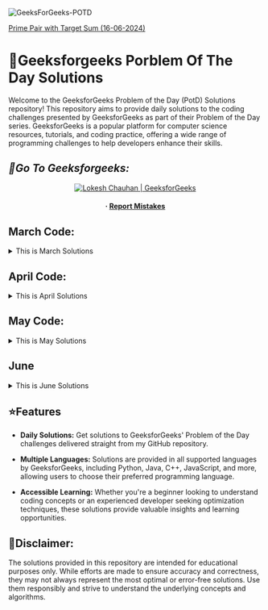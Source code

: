 
![GeeksForGeeks-POTD](https://socialify.git.ci/HackResist/GeeksforGeeks-POTD/image?description=1&descriptionEditable=Welcome%20to%20the%20repository.%20This%20repository%20Helps%20to%20Improve%20Your%20Coding%20Skills.%20&font=Rokkitt&name=1&owner=1&pattern=Solid&stargazers=1&theme=Dark)

[Prime Pair with Target Sum
(16-06-2024)](https://github.com/HackResist/GeeksForGeeks-POTD/tree/main/June/16-06-2024) 

<!--
<p align="center">
  <a href="#blank"><img src="Geeksforgeeks.png" alt="HackResist"></a>
</p>
<div align='left'>
-->
<h1>📖Geeksforgeeks Porblem Of The Day Solutions</h1> 
</div>

<p>  Welcome to the GeeksforGeeks Problem of the Day (PotD) Solutions repository! This repository aims to provide daily solutions to the coding challenges presented by GeeksforGeeks as part of their Problem of the Day series. GeeksforGeeks is a popular platform for computer science resources, tutorials, and coding practice, offering a wide range of programming challenges to help developers enhance their skills.   </p>
 
 ## *🔹Go To Geeksforgeeks:*
<div align='center'>  <a href="https://geeksforgeeks.org/"><img src="https://img.shields.io/badge/GeeksforGeeks-100000?style=plastic&logo=geeksforgeeks&logoColor=FFFFFF&labelColor=42BA3D&color=23891F" alt="Lokesh Chauhan | GeeksforGeeks"/></a>
  </div>
 
<div align='center'>
<h4> <span> · </span> <a href="https://github.com/HackResist/GeeksForGeeks-POTD/issues"> Report Mistakes </a> </h4>
</div>

## March Code:
<details>
<summary>This is March Solutions</summary>

[17-03-2024](https://github.com/HackResist/GeeksForGeeks-POTD/tree/main/17-03-2024)

[18-03-2024](https://github.com/HackResist/GeeksForGeeks-POTD/tree/main/18-03-2024)

[19-03-2024](https://github.com/HackResist/GeeksForGeeks-POTD/tree/main/19-03-2024)

[20-03-2024](https://github.com/HackResist/GeeksForGeeks-POTD/tree/main/20-03-2024) 

[21-03-2024](https://github.com/HackResist/GeeksForGeeks-POTD/tree/main/21-03-2024)

[22-03-2024](https://github.com/HackResist/GeeksForGeeks-POTD/tree/main/22-03-2024)

[23-03-2024](https://github.com/HackResist/GeeksForGeeks-POTD/tree/main/23-03-2024)

[24-03-2024](https://github.com/HackResist/GeeksForGeeks-POTD/tree/main/24-03-2024) 

[25-03-2024](https://github.com/HackResist/GeeksForGeeks-POTD/tree/main/25-03-2024)

[26-03-2024](https://github.com/HackResist/GeeksForGeeks-POTD/tree/main/26-03-2024)

[27-03-2024](https://github.com/HackResist/GeeksForGeeks-POTD/tree/main/27-03-2024)

[28-03-2024](https://github.com/HackResist/GeeksForGeeks-POTD/tree/main/28-03-2024) 


[30-03-2024](https://github.com/HackResist/GeeksForGeeks-POTD/tree/main/30-03-2024)

[31-03-2024](https://github.com/HackResist/GeeksForGeeks-POTD/tree/main/31-03-2024) 


</details>


## April Code:
<details>
<summary>This is April Solutions</summary>

[01-04-2024](https://github.com/HackResist/GeeksForGeeks-POTD/tree/main/1-04-2024)

[02-04-2024](https://github.com/HackResist/GeeksForGeeks-POTD/tree/main/2-04-2024)

[03-04-2024](https://github.com/HackResist/GeeksForGeeks-POTD/tree/main/03-04-2024)

[04-04-2024](https://github.com/HackResist/GeeksForGeeks-POTD/tree/main/04-04-2024)

[05-04-2024](https://github.com/HackResist/GeeksForGeeks-POTD/tree/main/05-04-2024)

[06-04-2024](https://github.com/HackResist/GeeksForGeeks-POTD/tree/main/06-04-2024)

[07-04-2024](https://github.com/HackResist/GeeksForGeeks-POTD/tree/main/07-04-2024)

[08-04-2024](https://github.com/HackResist/GeeksForGeeks-POTD/tree/main/08-04-2024)

[09-04-2024](https://github.com/HackResist/GeeksForGeeks-POTD/tree/main/09-04-2024)

[10-04-2024](https://github.com/HackResist/GeeksForGeeks-POTD/tree/main/10-04-2024)

[11-04-2024](https://github.com/HackResist/GeeksForGeeks-POTD/tree/main/11-04-2024)

[12-04-2024](https://github.com/HackResist/GeeksForGeeks-POTD/tree/main/12-04-2024)

[13-04-2024](https://github.com/HackResist/GeeksForGeeks-POTD/tree/main/13-04-2024)

[14-04-2024](https://github.com/HackResist/GeeksForGeeks-POTD/tree/main/14-04-2024)


[15-04-2024](https://github.com/HackResist/GeeksForGeeks-POTD/tree/main/15-04-2024)

[16-04-2024](https://github.com/HackResist/GeeksForGeeks-POTD/tree/main/16-04-2024)

[17-04-2024](https://github.com/HackResist/GeeksForGeeks-POTD/tree/main/17-04-2024)

[18-04-2024](https://github.com/HackResist/GeeksForGeeks-POTD/tree/main/18-04-2024)

[19-04-2024](https://github.com/HackResist/GeeksForGeeks-POTD/tree/main/19-04-2024)

[20-04-2024](https://github.com/HackResist/GeeksForGeeks-POTD/tree/main/20-04-2024)

[21-04-2024](https://github.com/HackResist/GeeksForGeeks-POTD/tree/main/21-04-2024)

[22-04-2024](https://github.com/HackResist/GeeksForGeeks-POTD/tree/main/22-04-2024)

[23-04-2024](https://github.com/HackResist/GeeksForGeeks-POTD/tree/main/23-04-2024)

[24-04-2024](https://github.com/HackResist/GeeksForGeeks-POTD/tree/main/24-04-2024)

[25-04-2024](https://github.com/HackResist/GeeksForGeeks-POTD/tree/main/25-04-2024)

[26-04-2024](https://github.com/HackResist/GeeksForGeeks-POTD/tree/main/26-04-2024)

[27-04-2024](https://github.com/HackResist/GeeksForGeeks-POTD/tree/main/27-04-2024)

[28-04-2024](https://github.com/HackResist/GeeksForGeeks-POTD/tree/main/28-04-2024)

[30-04-2024](https://github.com/HackResist/GeeksForGeeks-POTD/tree/main/30-04-2024)

</details>

## May Code:
<details>
<summary>This is May Solutions</summary>

[01-05-2024](https://github.com/HackResist/GeeksForGeeks-POTD/tree/main/01-05-2024)

[02-05-2024](https://github.com/HackResist/GeeksForGeeks-POTD/tree/main/02-05-2024)

[03-05-2024](https://github.com/HackResist/GeeksForGeeks-POTD/tree/main/03-05-2024)

[04-05-2024](https://github.com/HackResist/GeeksForGeeks-POTD/tree/main/04-05-2024)

[05-05-2024](https://github.com/HackResist/GeeksForGeeks-POTD/tree/main/05-05-2024)

[06-05-2024](https://github.com/HackResist/GeeksForGeeks-POTD/tree/main/06-05-2024)

[07-05-2024](https://github.com/HackResist/GeeksForGeeks-POTD/tree/main/07-05-2024)

[08-05-2024](https://github.com/HackResist/GeeksForGeeks-POTD/tree/main/08-05-2024)

[09-05-2024](https://github.com/HackResist/GeeksForGeeks-POTD/tree/main/09-05-2024)

[10-05-2024](https://github.com/HackResist/GeeksForGeeks-POTD/tree/main/10-05-2024)

[11-05-2024](https://github.com/HackResist/GeeksForGeeks-POTD/tree/main/11-05-2024)

[12-05-2024](https://github.com/HackResist/GeeksForGeeks-POTD/tree/main/12-05-2024)

[13-05-2024](https://github.com/HackResist/GeeksForGeeks-POTD/tree/main/13-05-2024)

</details>

## June

<details>
  <summary>This is June Solutions</summary>
  
  [06-06-2024](https://github.com/HackResist/GeeksForGeeks-POTD/tree/main/June/06-06-2024)
  
  [07-06-2024](https://github.com/HackResist/GeeksForGeeks-POTD/tree/main/June/07-06-2024)
  
  [08-06-2024](https://github.com/HackResist/GeeksForGeeks-POTD/tree/main/June/08-06-2024)
  
  [09-06-2024](https://github.com/HackResist/GeeksForGeeks-POTD/tree/main/June/09-06-2024)
  
  [10-06-2024](https://github.com/HackResist/GeeksForGeeks-POTD/tree/main/June/10-06-2024)
  
  [11-06-2024](https://github.com/HackResist/GeeksForGeeks-POTD/tree/main/June/11-06-2024)
  
  [12-06-2024](https://github.com/HackResist/GeeksForGeeks-POTD/tree/main/June/12-06-2024)
  
  [13-06-2024](https://github.com/HackResist/GeeksForGeeks-POTD/tree/main/June/13-06-2024)
  
  [14-06-2024](https://github.com/HackResist/GeeksForGeeks-POTD/tree/main/June/14-06-2024)
  
  [15-06-2024](https://github.com/HackResist/GeeksForGeeks-POTD/tree/main/June/15-06-2024)
  
  [16-06-2024](https://github.com/HackResist/GeeksForGeeks-POTD/tree/main/June/16-06-2024)
</details>


## ⭐️Features
 - **Daily Solutions:**   Get solutions to GeeksforGeeks' Problem of the Day challenges delivered straight from my GitHub repository.


 - **Multiple Languages:** Solutions are provided in all supported languages by GeeksforGeeks, including Python, Java, C++, JavaScript, and more, allowing users to choose their preferred programming language.

 - **Accessible Learning:** Whether you're a beginner looking to understand coding concepts or an experienced developer seeking optimization techniques, these solutions provide valuable insights and learning opportunities.

## **💬Disclaimer:** 
The solutions provided in this repository are intended for educational purposes only. While efforts are made to ensure accuracy and correctness, they may not always represent the most optimal or error-free solutions. Use them responsibly and strive to understand the underlying concepts and algorithms.
